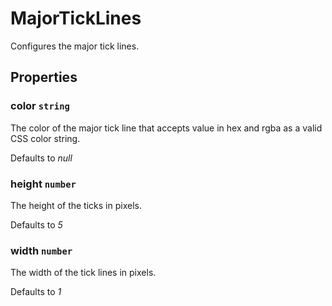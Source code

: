 # MajorTickLines

Configures the major tick lines.

## Properties

### color `string`

The color of the major tick line that accepts value in hex and rgba as a valid CSS color string.

Defaults to *null*

### height `number`

The height of the ticks in pixels.

Defaults to *5*

### width `number`

The width of the tick lines in pixels.

Defaults to *1*
